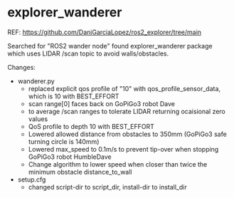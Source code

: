 # explorer_wanderer

REF: https://github.com/DaniGarciaLopez/ros2_explorer/tree/main  

Searched for "ROS2 wander node" found explorer_wanderer package which uses LIDAR /scan topic to avoid walls/obstacles.  

Changes:  
  * wanderer.py
    - replaced explicit qos profile of "10" with qos_profile_sensor_data, which is 10 with BEST_EFFORT   
    - scan range[0] faces back on GoPiGo3 robot Dave  
    - to average /scan ranges to tolerate LIDAR returning ocaisional zero values  
    - QoS profile to depth 10 with BEST_EFFORT  
    - Lowered allowed distance from obstacles to 350mm (GoPiGo3 safe turning circle is 140mm)  
    - Lowered max_speed to 0.1m/s to prevent tip-over when stopping GoPiGo3 robot HumbleDave
    - Change algorithm to lower speed when closer than twice the minimum obstacle distance_to_wall
  * setup.cfg
    - changed script-dir to script_dir, install-dir to install_dir
